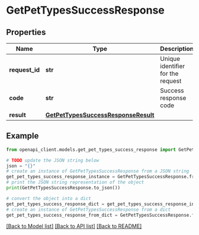 # GetPetTypesSuccessResponse


## Properties

Name | Type | Description | Notes
------------ | ------------- | ------------- | -------------
**request_id** | **str** | Unique identifier for the request | 
**code** | **str** | Success response code | 
**result** | [**GetPetTypesSuccessResponseResult**](GetPetTypesSuccessResponseResult.md) |  | 

## Example

```python
from openapi_client.models.get_pet_types_success_response import GetPetTypesSuccessResponse

# TODO update the JSON string below
json = "{}"
# create an instance of GetPetTypesSuccessResponse from a JSON string
get_pet_types_success_response_instance = GetPetTypesSuccessResponse.from_json(json)
# print the JSON string representation of the object
print(GetPetTypesSuccessResponse.to_json())

# convert the object into a dict
get_pet_types_success_response_dict = get_pet_types_success_response_instance.to_dict()
# create an instance of GetPetTypesSuccessResponse from a dict
get_pet_types_success_response_from_dict = GetPetTypesSuccessResponse.from_dict(get_pet_types_success_response_dict)
```
[[Back to Model list]](../README.md#documentation-for-models) [[Back to API list]](../README.md#documentation-for-api-endpoints) [[Back to README]](../README.md)


